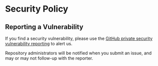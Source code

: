 # Security Policy

## Reporting a Vulnerability

If you find a security vulnerability, please use the [GitHub private security vulnerability reporting](https://github.com/18F/18f.gsa.gov/security/advisories/new) to alert us.

Repository administrators will be notified when you submit an issue, and may or may not follow-up with the reporter.
